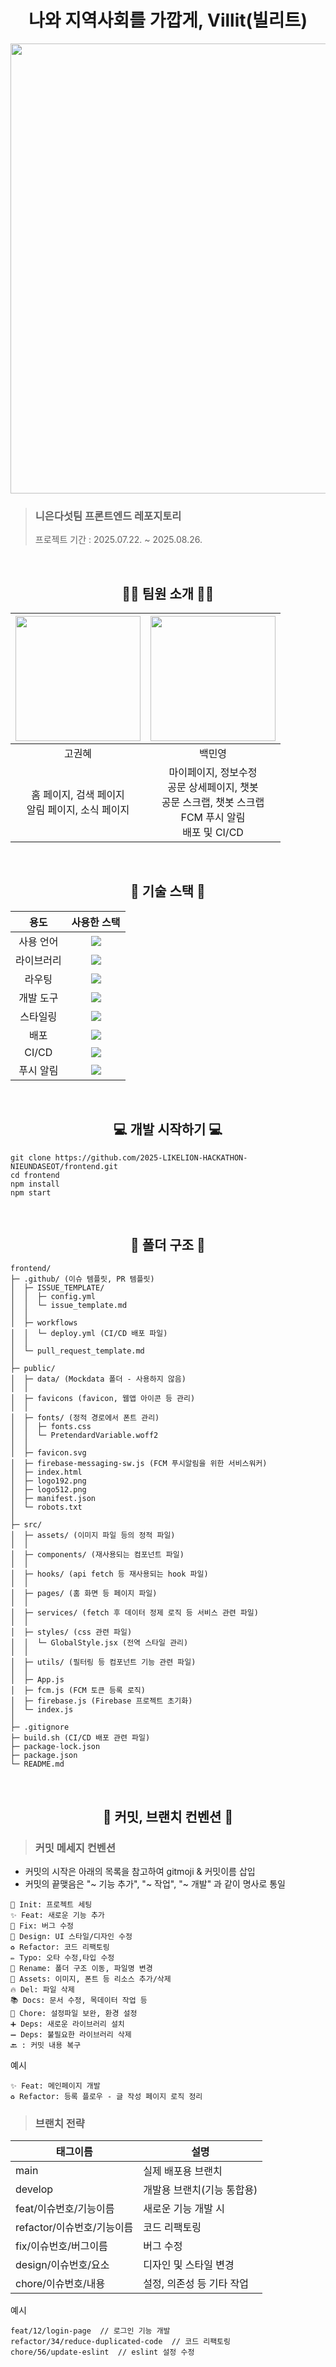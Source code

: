 # <div align="center"> 나와 지역사회를 가깝게, Villit(빌리트) </div>
<div align="center">
  <img width="1280" height="720" alt="image" src="https://github.com/user-attachments/assets/8a614ecc-99c7-41e3-b68e-8b12150cc6be" />
</div>

> ### 니은다섯팀 프론트엔드 레포지토리
> 프로젝트 기간 : 2025.07.22. ~ 2025.08.26.

<br/>

 ## <div align="center">🙋‍♀️ 팀원 소개 🙋‍♀️</div>
<table align="center">
  <thead>
    <tr>
      <th>
        <a href="https://github.com/gogogo386">
          <img src="https://avatars.githubusercontent.com/u/165040142?v=4" width="200" />
        </a>
      </th>
      <th>
        <a href="https://github.com/zer0p01nt">
          <img src="https://avatars.githubusercontent.com/u/189887138?v=4" width="200" />
        </a>
      </th>
    </tr>
  </thead>
  <tbody>
    <tr>
      <td align="center">고권혜</td>
      <td align="center">백민영</td>
    </tr>
    <tr>
      <td align="center">
        <div>홈 페이지, 검색 페이지</div>
        <div>알림 페이지, 소식 페이지</div></td>
      <td align="center">
        <div>마이페이지, 정보수정</div>
        <div>공문 상세페이지, 챗봇</div>
        <div>공문 스크랩, 챗봇 스크랩</div>
        <div>FCM 푸시 알림</div>
        <div>배포 및 CI/CD</div>
      </td>
    </tr>
  </tbody>
</table>

<br/>

 ## <div align="center">🔧 기술 스택 🔧</div>

<table align="center">
  <thead>
    <tr>
      <th>
        용도
      </th>
      <th>
        사용한 스택
      </th>
    </tr>
  </thead>
  <tbody>
    <tr>
      <td align="center">사용 언어</td>
      <td align="center">
        <img src="https://img.shields.io/badge/JavaScript-F7DF1E?style=for-the-badge&logo=JavaScript&logoColor=white">
      </td>
    </tr>
    <tr>
      <td align="center">라이브러리</td>
      <td align="center">
        <img src="https://img.shields.io/badge/React-61DAFB?style=for-the-badge&logo=React&logoColor=white">
      </td>
    </tr>
    <tr>
      <td align="center">라우팅</td>
      <td align="center">
        <img src="https://img.shields.io/badge/reactrouter-CA4245?style=for-the-badge&logo=reactrouter&logoColor=white">
      </td>
    </tr>
    <tr>
      <td align="center">개발 도구</td>
      <td align="center">
        <img src="https://img.shields.io/badge/createreactapp-09D3AC?style=for-the-badge&logo=createreactapp&logoColor=white">
      </td>
    </tr>
    <tr>
      <td align="center">스타일링</td>
      <td align="center">
        <img src="https://img.shields.io/badge/StyledComponents-DB7093?style=for-the-badge&logo=styledcomponents&logoColor=white"/>
      </td>
    </tr>
    <tr>
      <td align="center">배포</td>
      <td align="center">
        <img src="https://img.shields.io/badge/vercel-000000?style=for-the-badge&logo=vercel&logoColor=white">
      </td>
    </tr>
    <tr>
      <td align="center">CI/CD</td>
      <td align="center">
        <img src="https://img.shields.io/badge/githubactions-2088FF?style=for-the-badge&logo=githubactions&logoColor=white">
      </td>
    </tr>
    <tr>
      <td align="center">푸시 알림</td>
      <td align="center">
        <img src="https://img.shields.io/badge/firebase-DD2C00?style=for-the-badge&logo=firebase&logoColor=white">
      </td>
    </tr>
  </tbody>
</table>

<br/>

 ## <div align="center">💻 개발 시작하기 💻</div>
```
git clone https://github.com/2025-LIKELION-HACKATHON-NIEUNDASEOT/frontend.git
cd frontend
npm install
npm start
```

<br/>

 ## <div align="center">📁 폴더 구조 📁</div>
```
frontend/
├─ .github/ (이슈 템플릿, PR 템플릿)
│  ├─ ISSUE_TEMPLATE/
│  │  ├─ config.yml
│  │  └─ issue_template.md
│  │
│  ├─ workflows
│  │  └─ deploy.yml (CI/CD 배포 파일)
│  │
│  └─ pull_request_template.md
│                
├─ public/
│  ├─ data/ (Mockdata 폴더 - 사용하지 않음)
│  │
│  ├─ favicons (favicon, 웹앱 아이콘 등 관리)
│  │      
│  ├─ fonts/ (정적 경로에서 폰트 관리)
│  │  ├─ fonts.css
│  │  └─ PretendardVariable.woff2
│  │
│  ├─ favicon.svg
│  ├─ firebase-messaging-sw.js (FCM 푸시알림을 위한 서비스워커)                  
│  ├─ index.html  
│  ├─ logo192.png
│  ├─ logo512.png
│  ├─ manifest.json
│  └─ robots.txt             
│
├─ src/
│  ├─ assets/ (이미지 파일 등의 정적 파일)        
│  │
│  ├─ components/ (재사용되는 컴포넌트 파일)        
│  │
│  ├─ hooks/ (api fetch 등 재사용되는 hook 파일)               
│  │
│  ├─ pages/ (홈 화면 등 페이지 파일)             
│  │
│  ├─ services/ (fetch 후 데이터 정제 로직 등 서비스 관련 파일)         
│  │
│  ├─ styles/ (css 관련 파일)
│  │  └─ GlobalStyle.jsx (전역 스타일 관리)           
│  │
│  ├─ utils/ (필터링 등 컴포넌트 기능 관련 파일)
│  │
│  ├─ App.js            
│  ├─ fcm.js (FCM 토큰 등록 로직)
│  ├─ firebase.js (Firebase 프로젝트 초기화)
│  └─ index.js          
│
├─ .gitignore
├─ build.sh (CI/CD 배포 관련 파일)
├─ package-lock.json                  
├─ package.json
└─ README.md
```

<br />

 ## <div align="center">📃 커밋, 브랜치 컨벤션 📃</div>


> ### 커밋 메세지 컨벤션
- 커밋의 시작은 아래의 목록을 참고하여 gitmoji & 커밋이름 삽입
- 커밋의 끝맺음은 "~ 기능 추가", "~ 작업", "~ 개발" 과 같이 명사로 통일
```
🎉 Init: 프로젝트 세팅
✨ Feat: 새로운 기능 추가
🐛 Fix: 버그 수정
🎨 Design: UI 스타일/디자인 수정
♻️ Refactor: 코드 리팩토링
✏️ Typo: 오타 수정,타입 수정
🚚 Rename: 폴더 구조 이동, 파일명 변경
🍱 Assets: 이미지, 폰트 등 리소스 추가/삭제
🔥 Del: 파일 삭제
📚 Docs: 문서 수정, 목데이터 작업 등
🔧 Chore: 설정파일 보완, 환경 설정
➕ Deps: 새로운 라이브러리 설치
➖ Deps: 불필요한 라이브러리 삭제
🔙 : 커밋 내용 복구
```
예시
```
✨ Feat: 메인페이지 개발
♻️ Refactor: 등록 플로우 - 글 작성 페이지 로직 정리
```


> ### 브랜치 전략
|태그이름|설명|
|--------|-------|
|main|실제 배포용 브랜치|
|develop|개발용 브랜치(기능 통합용)|
|feat/이슈번호/기능이름|새로운 기능 개발 시|
|refactor/이슈번호/기능이름|코드 리팩토링|
|fix/이슈번호/버그이름|버그 수정|
|design/이슈번호/요소|디자인 및 스타일 변경|
|chore/이슈번호/내용|설정, 의존성 등 기타 작업|

예시
```
feat/12/login-page  // 로그인 기능 개발
refactor/34/reduce-duplicated-code  // 코드 리팩토링
chore/56/update-eslint  // eslint 설정 수정
```
